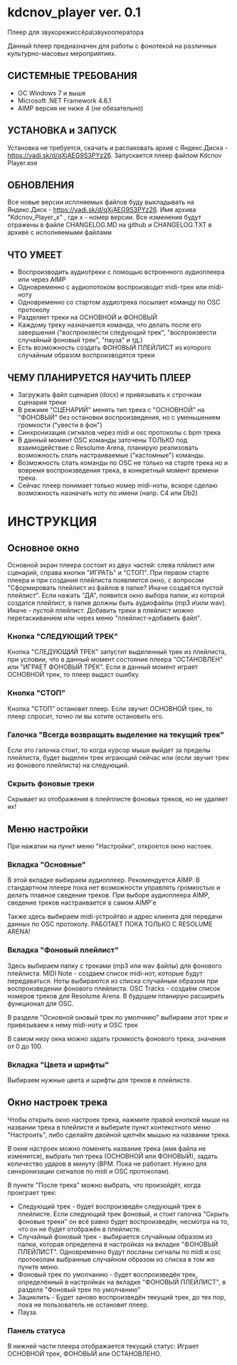 # kdcnov_player ver. 0.1
Плеер для звукорежиссёра\звукооператора

Данный плеер предназначен для работы с фонотекой на различных культурно-масовых мероприятиях.

## СИСТЕМНЫЕ ТРЕБОВАНИЯ
 - OC Windows 7 и выше
 - Microsoft .NET Framework 4.6.1
 - AIMP версия не ниже 4 (не обязательно) 
 
## УСТАНОВКА и ЗАПУСК
  Установка не требуется, скачать и распаковать архив с Яндекс.Диска - https://yadi.sk/d/qXjAEG9S3PYz26. Запускается плеер файлом Kdcnov Player.exe

## ОБНОВЛЕНИЯ
 Все новые версии исплняемых файлов буду выкладывать на Яндекс.Диск - https://yadi.sk/d/qXjAEG9S3PYz26. Имя архива 
 "Kdcnov_Player_x" , где x - номер версии. Все изменения будут отражены в файле CHANGELOG.MD на github и CHANGELOG.TXT в архиве с исполняемыми файлами

## ЧТО УМЕЕТ
* Воспроизводить аудиотреки с помощью встроенного аудиоплеера или через AIMP
* Одновременно с аудиопотоком воспроизводит midi-трек или midi-ноту
* Одновременно со стартом аудиотрека посылает команду по OSC протоколу
* Разделяет треки на ОСНОВНОЙ и ФОНОВЫЙ
* Каждому треку назначается команда, что делать после его завершения ("воспроизвести следующий трек",
"воспроизвести случайный фоновый трек", "пауза" и тд.)
* Есть возможность создать ФОНОВЫЙ ПЛЕЙЛИСТ из которого случайным образом воспроизводятся треки 

## ЧЕМУ ПЛАНИРУЕТСЯ НАУЧИТЬ ПЛЕЕР
* Загружать файл сценария (docx) и привязывать к строчкам сценария треки
* В режиме "СЦЕНАРИЙ" менять тип трека с "ОСНОВНОЙ" на "ФОНОВЫЙ" без остановки воспроизведения, 
но с уменьшением громкости ("увести в фон")
* Синхронизация сигналов через midi и osc протоколы с bpm трека
* В данный момент OSC команды заточены ТОЛЬКО под взаимодействие с Resolume Arena, планирую реализовать возможность
слать настраиваемые ("кастомные") команды. 
* Возможность слать команды по OSC не только на старте трека но и вовремя воспроизведения трека,
в конкретный момент времени трека.
* Сейчас плеер понимает только номер midi-ноты, вскоре сделаю возможность назначать ноту по имени (напр. C4 или Db2)

# ИНСТРУКЦИЯ

## Основное окно
  Основной экран плеера состоит из двух частей: слева плйлист или сценарий, справа кнопки "ИГРАТЬ" и "СТОП". При первом старте плеера и при создания плейлиста появляется окно, с вопросом "Сформировать плейлист из файлов в папке? Иначе создаётся пустой плейлист". Если нажать "ДА", появится окно выбора папки, из которой создатся плейлист, в папке должны быть аудиофайлы (mp3 и\или wav). Иначе - пустой плейлист. Добавить треки в плейлист можно перетаскиванием или через меню "плейлист->добавить файл".

### Кнопка "СЛЕДУЮЩИЙ ТРЕК"
  Кнопка "СЛЕДУЮЩИЙ ТРЕК" запустит выделенный трек из плейлиста, при условии, что в данный момент состояние плеера "ОСТАНОВЛЕН" или "ИГРАЕТ ФОНОВЫЙ ТРЕК". Если в данный момент играет ОСНОВНОЙ трек, то плеер выдаст ошибку.

### Кнопка "СТОП"
  Кнопка "СТОП" остановит плеер. Если звучит ОСНОВНОЙ трек, то плеер спросит, точно ли вы хотите остановить его.

### Галочка "Всегда возвращать выделение на текущий трек"
  Если это галочка стоит, то когда курсор мыши выйдет за пределы плейлиста, будет выделен трек играющий сейчас или (если звучит трек из фонового плейлиста) на следующий.
  
### Скрыть фоновые треки
  Скрывает из отображения в плейплисте фоновых треков, но не удаляет их!
  
## Меню настройки
  При нажатии на пункт меню "Настройки", откроется окно настоек.
  
### Вкладка "Основные"
  В этой вкладке выбираем аудиоплеер. Рекомендуется AIMP. В стандартном плеере пока нет возможности управлять громкостью и делать плавное сведение треков. При выборе аудиоплеера AIMP, сведение треков настраивается в самом AIMP'e
  
  Также здесь выбираем midi-устройтво и адрес клиента для передачи данных по OSC протоколу. РАБОТАЕТ ПОКА ТОЛЬКО С RESOLUME ARENA!
  
### Вкладка "Фоновый плейлист"
  Здесь выбираем папку с треками (mp3 или wav файлы) для фонового плейлиста.
  MIDI Note - создаем список midi-нот, которые будут передаваться. Ноты выбираются из списка случайным образом при воспроизведении фонового плейлиста.
  OSC Tracks - создаём список номеров треков для Resolume Arena. В будущем планирую расширить функционал для OSC.
  
  
  В разделе "Основной оновый трек по умолчнию" выбираем этот трек и привязываем к нему midi-ноту и OSC трек
  
  
  В самом низу окна можно задать громкость фонового трека, значения от 0 до 100.
  
  
### Вкладка "Цвета и шрифты"
  Выбираем нужные цвета и шрифты для треков в плейлисте.
  
  
## Окно настроек трека
  Чтобы открыть окно настроек трека, нажмите правой кнопкой мыши на названии трека в плейлисте и выберите пункт контекстного меню "Настроить", либо сделайте двойной щелчёк мышью на названии трека.
  
  
  В окне настроек можно поменять название трека (имя файла не изменится), выбрать тип трека (ОСНОВНОЙ или ФОНОВЫЙ), 
задать количество ударов в минуту (BPM. Пока не работает. Нужно для синхронизации сигналов по midi и OSC протоколам).


  В пункте "После трека" можно выбрать, что произойдёт, когда проиграет трек:
  
  
* Следующий трек - будет воспроизведён следующий трек в плейлисте. Если следующий трек фоновый, и стоит галочка "Скрыть фоновые треки" он всё равно будет воспроизведён, несмотра на то, что он не будет отображён в плейлисте.
* Случайный фоновый трек - выбирается случайным образом из папки, которая определена в настройках на вкладке "ФОНОВЫЙ ПЛЕЙЛИСТ". Одновременно будут посланы сигналы по midi и osc протоколам выбранные случайном образом из списка в том же пункте меню.
* Фоновый трек по умолчанию - будет воспроизведён трек, определённый в настройках на вкладке "ФОНОВЫЙ ПЛЕЙЛИСТ", в разделе "Фоновый трек по умолчанию"
* Зациклить - Будет заново воспроизведён текущий трек, до тех пор, пока не пользователь не остановит плеер.
* Пауза.

### Панель статуса
  В нижней части плеера отображается текущий статус: Играет ОСНОВНОЙ трек, ФОНОВЫЙ или ОСТАНОВЛЕНО.
   
  
  





